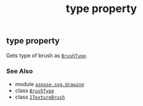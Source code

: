 ﻿---
title: type property
second_title: Aspose.SVG for Python via .NET API References
description: 
type: docs
weight: 110
url: /python-net/aspose.svg.drawing/itexturebrush/type/
is_root: false
---

## type property


Gets type of brush as [`BrushType`](/svg/python-net/aspose.svg.drawing/brushtype).

### See Also
* module [`aspose.svg.drawing`](../../)
* class [`BrushType`](/svg/python-net/aspose.svg.drawing/brushtype)
* class [`ITextureBrush`](/svg/python-net/aspose.svg.drawing/itexturebrush)
